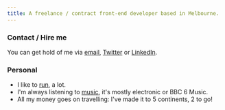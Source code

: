 ```yaml
---
title: A freelance / contract front-end developer based in Melbourne.
---
```


### Contact / Hire me

You can get hold of me via [email](mailto:jon@jonhiggins.co.uk), [Twitter](https://twitter.com/jonjhiggins) or [LinkedIn](http://uk.linkedin.com/pub/jon-higgins/44/73/a10).

### Personal

* I like to [run](https://www.strava.com/athletes/13456097), a lot.
* I'm always listening to [music](http://www.last.fm/user/jhig_uk), it's mostly electronic or BBC 6 Music.
* All my money goes on travelling: I've made it to 5 continents, 2 to go!
